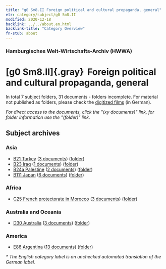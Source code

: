 ```yaml
---
title: "g0 Sm8.II Foreign political and cultural propaganda, general"
etr: category/subject/g0 Sm8.II
modified: 2020-12-18
backlink: ../../about.en.html
backlink-title: "Category Overview"
fn-stub: about
---
```


### Hamburgisches Welt-Wirtschafts-Archiv (HWWA)
# [g0 Sm8.II]{.gray}&#8201; Foreign political and cultural propaganda, general&#160; 





In total 7 subject folders, 31 documents - folders incomplete.
For material not published as folders, please check the [digitized films](/film/h1_sh) (in German).

_For direct access to the documents, click the "(xy documents)" link, for folder information use the "(folder)" link._

## Subject archives



### Asia

- [B21 Turkey](../../../geo/about.en.html#B21) (<a href="https://dfg-viewer.de/show/?tx_dlf[id]=https://pm20.zbw.eu/mets/sh/1411xx/141111/1445xx/144580/public.mets.en.xml" target="_blank">3 documents</a>) ([folder](http://purl.org/pressemappe20/folder/sh/141111,144580))
- [B23 Iraq](../../../geo/about.en.html#B23) (<a href="https://dfg-viewer.de/show/?tx_dlf[id]=https://pm20.zbw.eu/mets/sh/1411xx/141113/1445xx/144580/public.mets.en.xml" target="_blank">1 documents</a>) ([folder](http://purl.org/pressemappe20/folder/sh/141113,144580))
- [B24a Palestine](../../../geo/about.en.html#B24a) (<a href="https://dfg-viewer.de/show/?tx_dlf[id]=https://pm20.zbw.eu/mets/sh/1411xx/141115/1445xx/144580/public.mets.en.xml" target="_blank">2 documents</a>) ([folder](http://purl.org/pressemappe20/folder/sh/141115,144580))
- [B111 Japan](../../../geo/about.en.html#B111) (<a href="https://dfg-viewer.de/show/?tx_dlf[id]=https://pm20.zbw.eu/mets/sh/1412xx/141272/1445xx/144580/public.mets.en.xml" target="_blank">6 documents</a>) ([folder](http://purl.org/pressemappe20/folder/sh/141272,144580))

### Africa

- [C25 French protectorate in Morocco](../../../geo/about.en.html#C25) (<a href="https://dfg-viewer.de/show/?tx_dlf[id]=https://pm20.zbw.eu/mets/sh/1413xx/141358/1445xx/144580/public.mets.en.xml" target="_blank">3 documents</a>) ([folder](http://purl.org/pressemappe20/folder/sh/141358,144580))

### Australia and Oceania

- [D30 Australia](../../../geo/about.en.html#D30) (<a href="https://dfg-viewer.de/show/?tx_dlf[id]=https://pm20.zbw.eu/mets/sh/1416xx/141621/1445xx/144580/public.mets.en.xml" target="_blank">3 documents</a>) ([folder](http://purl.org/pressemappe20/folder/sh/141621,144580))

### America

- [E86 Argentina](../../../geo/about.en.html#E86) (<a href="https://dfg-viewer.de/show/?tx_dlf[id]=https://pm20.zbw.eu/mets/sh/1416xx/141692/1445xx/144580/public.mets.en.xml" target="_blank">13 documents</a>) ([folder](http://purl.org/pressemappe20/folder/sh/141692,144580))


_* The English category label is an unchecked automated translation of the German label._

